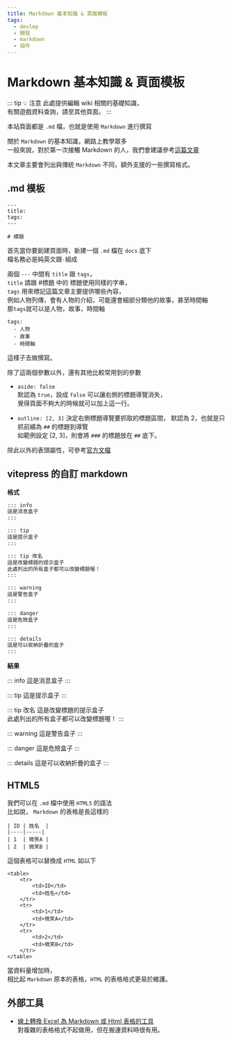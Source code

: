 ```yaml
---
title: Markdown 基本知識 & 頁面模板
tags:
  - devlep
  - 開發
  - markdown
  - 協作
---
```


# Markdown 基本知識 & 頁面模板

::: tip 💡 注意
此處提供編輯 wiki 相關的基礎知識，  
有關遊戲資料查詢，請至其他頁面。
:::

本站頁面都是 `.md` 檔，也就是使用 `Markdown` 進行撰寫

關於 `Markdown` 的基本知識，網路上教學眾多  
一般來說，對於第一次接觸 Markdown 的人，我們會建議參考[這篇文章](https://markdown.tw)

本文章主要會列出與傳統 `Markdown` 不同，額外支援的一些撰寫格式。

## .md 模板

```
---
title:
tags:
---

# 標題
```

首先當你要創建頁面時，新建一個 `.md` 檔在 `docs` 底下  
檔名務必是純英文跟`-`組成

兩個 `---` 中間有 `title` 跟 `tags`，  
`title` 請跟 #標題 中的 標題使用同樣的字串，  
`tags` 用來標記這篇文章主要提供哪些內容，  
例如人物列傳，會有人物的介紹，可能還會細部分類他的故事，甚至時間軸  
那`tags`就可以是人物，故事，時間軸

```
tags:
  - 人物
  - 故事
  - 時間軸
```

這樣子去做撰寫。

除了這兩個參數以外，還有其他比較常用到的參數

- `aside: false`  
  默認為 `true`，設成 `false` 可以讓右側的標題導覽消失，  
  覺得頁面不夠大的時候就可以加上這一行。

- `outline: [2, 3]`
  決定右側標題導覽要抓取的標題區間，
  默認為 2，也就是只抓前綴為 `##` 的標題到導覽  
  如範例設定 [2, 3]，則會將 `###` 的標題放在 `##` 底下。

除此以外的表頭屬性，可參考[官方文檔](https://vitepress.dev/zh/reference/default-theme-home-page)

## vitepress 的自訂 markdown

**格式**

```md
::: info
這是消息盒子
:::

::: tip
這是提示盒子
:::

::: tip 改名
這是改變標題的提示盒子  
此處列出的所有盒子都可以改變標題喔！
:::

::: warning
這是警告盒子
:::

::: danger
這是危險盒子
:::

::: details
這是可以收納折疊的盒子
:::
```

**結果**

::: info
這是消息盒子
:::

::: tip
這是提示盒子
:::

::: tip 改名
這是改變標題的提示盒子  
此處列出的所有盒子都可以改變標題喔！
:::

::: warning
這是警告盒子
:::

::: danger
這是危險盒子
:::

::: details
這是可以收納折疊的盒子
:::

## HTML5

我們可以在 `.md` 檔中使用 `HTML5` 的語法  
比如說， `Markdown` 的表格是長這樣的

```
| ID | 姓名  |
|----|-----|
| 1  | 微笑A |
| 2  | 微笑B |
```

這個表格可以替換成 `HTML` 如以下

```
<table>
    <tr>
        <td>ID</td>
        <td>姓名</td>
    </tr>
    <tr>
        <td>1</td>
        <td>微笑A</td>
    </tr>
    <tr>
        <td>2</td>
        <td>微笑B</td>
    </tr>
</table>
```

當資料量增加時，  
相比起 `Markdown` 原本的表格，`HTML` 的表格格式更易於維護。

## 外部工具

- [線上轉換 Excel 為 Markdown 或 Html 表格的工具](https://tableconvert.com/zh-tw/excel-to-html)  
  對複雜的表格格式不起做用，但在搬運資料時很有用。
